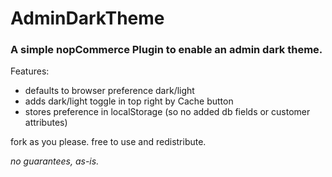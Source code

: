 # AdminDarkTheme
### A simple nopCommerce Plugin to enable an admin dark theme.

Features:
* defaults to browser preference dark/light
* adds dark/light toggle in top right by Cache button
* stores preference in localStorage (so no added db fields or customer attributes)

fork as you please.
free to use and redistribute.

*no guarantees, as-is.*
